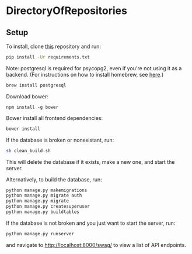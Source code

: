 # DirectoryOfRepositories

Setup
-------

To install, clone [this](https://github.com/mfraezz/DirectoryOfRepositories) repository and run:

```bash
pip install -Ur requirements.txt
```

Note: postgresql is required for psycopg2, even if you're not using it as a backend. (For instructions on how to install homebrew, see [here](http://cosdev.readthedocs.org/en/latest/osf/setup.html#installing-homebrew).) 
```bash
brew install postgresql
```

Download bower:

```bower
npm install -g bower
```

Bower install all frontend dependencies:

```bash
bower install
```

If the database is broken or nonexistant, run:

```bash
sh clean_build.sh
```
This will delete the database if it exists, make a new one, and start the server.

Alternatively, to build the database, run:

```bash
python manage.py makemigrations
python manage.py migrate auth
python manage.py migrate
python manage.py createsuperuser
python manage.py buildtables
```

If the database is not broken and you just want to start the server, run:

```bash
python manage.py runserver
```

and navigate to [http://localhost:8000/swag/](http://localhost:8000/swag/) to view a list of API endpoints.
